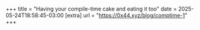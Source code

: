+++
title = "Having your compile-time cake and eating it too"
date = 2025-05-24T18:58:45-03:00
[extra]
url = "https://0x44.xyz/blog/comptime-1"
+++

